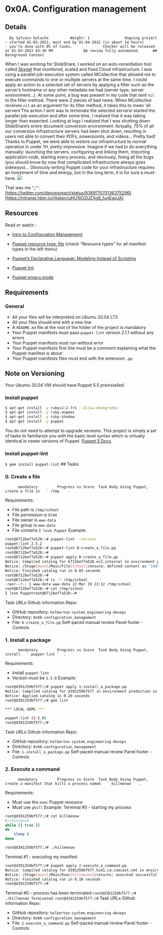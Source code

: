# 0x0A. Configuration management
## Details
      By Sylvain Kalache          Weight: 1                Ongoing project - started 01-03-2022, must end by 01-04-2022 (in about 14 hours)          - you're done with 0% of tasks.              Checker will be released at 01-03-2022 03:36 PM              QA review fully automated.      ## Background Context
[](https://youtu.be/ogYLFyp68cI) 

When I was working for SlideShare, I worked on an auto-remediation tool called  [Skynet](https://intranet.hbtn.io/rltoken/ftFvBjxNPLoWcF9eHaK8yw) 
  that monitored, scaled and fixed Cloud infrastructure. I was using a parallel job-execution system called MCollective that allowed me to execute commands to one or multiple servers at the same time. I could apply an action to a selected set of servers by applying a filter such as the server’s hostname or any other metadata we had (server type, server environment…). At some point, a bug was present in my code that sent   ` nil `   to the filter method. 
There were 2 pieces of bad news:
When MCollective receives  ` nil `  as an argument for its filter method, it takes this to mean ‘all servers’The action I sent was to terminate the selected serversI started the parallel job-execution and after some time, I realized that it was taking longer than expected. Looking at logs I realized that I was shutting down SlideShare’s entire document conversion environment. Actually, 75% of all our conversion infrastructure servers had been shut down, resulting in users not able to convert their PDFs, powerpoints, and videos… Pretty bad!
Thanks to Puppet, we were able to restore our infrastructure to normal operation in under 1H, pretty impressive. Imagine if we had to do everything manually: launching the servers, configuring and linking them, importing application code, starting every process, and obviously, fixing all the bugs (you should know by now that complicated infrastructure always goes sideways)…
Obviously writing Puppet code for your infrastructure requires an investment of time and energy, but in the long term, it is for sure a must-have.
 ![](https://s3.amazonaws.com/intranet-projects-files/holbertonschool-sysadmin_devops/292/4i8il3B.gif) 

That was me ^_^‘:  [https://twitter.com/devopsreact/status/836971570136375296](https://intranet.hbtn.io/rltoken/uHU1llO2UZXg8_funEgpJA) 

## Resources
Read or watch :
* [Intro to Configuration Management](https://intranet.hbtn.io/rltoken/r-NmkYO8bxIKp2qEx2ZjKQ) 

* [Puppet resource type: file](https://intranet.hbtn.io/rltoken/D0-IO_SIZSXYLKJs2BitYA) 
 (check “Resource types” for all manifest types in the left menu)
* [Puppet’s Declarative Language: Modeling Instead of Scripting](https://intranet.hbtn.io/rltoken/Fqmb5rnChQgYAypvKoTxAQ) 

* [Puppet lint](https://intranet.hbtn.io/rltoken/oezu0m_hJ8nEVA6a9o17Tw) 

* [Puppet emacs mode](https://intranet.hbtn.io/rltoken/N70cVw8mG3707He-OxjP1w) 

## Requirements
### General
* All your files will be interpreted on Ubuntu 20.04 LTS
* All your files should end with a new line
* A  ` README.md `  file at the root of the folder of the project is mandatory
* Your Puppet manifests must pass  ` puppet-lint `  version 2.1.1 without any errors
* Your Puppet manifests must run without error
* Your Puppet manifests first line must be a comment explaining what the Puppet manifest is about
* Your Puppet manifests files must end with the extension  ` .pp ` 
## Note on Versioning
Your Ubuntu 20.04 VM should have Puppet 5.5 preinstalled. 
### Install puppet
```bash
$ apt-get install -y ruby=1:2.7+1 --allow-downgrades
$ apt-get install -y ruby-augeas
$ apt-get install -y ruby-shadow
$ apt-get install -y puppet

```
You do  not  need to attempt to upgrade versions. This project is simply a set of tasks to familiarize you with the basic level syntax which is virtually identical in newer versions of Puppet. 
[Puppet 5 Docs](https://intranet.hbtn.io/rltoken/_xOod_Lzz8WKTbhpG5SWLQ) 

### Install puppet-lint
 ` $ gem install puppet-lint
 ` ## Tasks
### 0. Create a file
          mandatory         Progress vs Score  Task Body Using Puppet, create a file in   ` /tmp `  .
Requirements:
* File path is  ` /tmp/school ` 
* File permission is  ` 0744 ` 
* File owner is  ` www-data ` 
* File group is  ` www-data ` 
* File contains  ` I love Puppet ` 
Example:
```bash
root@6712bef7a528:~# puppet-lint --version
puppet-lint 2.5.2
root@6712bef7a528:~# puppet-lint 0-create_a_file.pp
root@6712bef7a528:~# 
root@6712bef7a528:~# puppet apply 0-create_a_file.pp
Notice: Compiled catalog for 6712bef7a528.ec2.internal in environment production in 0.04 seconds
Notice: /Stage[main]/Main/File[school]/ensure: defined content as '{md5}f1b70c2a42a98d82224986a612400db9'
Notice: Finished catalog run in 0.03 seconds
root@6712bef7a528:~#
root@6712bef7a528:~# ls -l /tmp/school
-rwxr--r-- 1 www-data www-data 13 Mar 19 23:12 /tmp/school
root@6712bef7a528:~# cat /tmp/school
I love Puppetroot@6712bef7a528:~#

```
 Task URLs  Github information Repo:
* GitHub repository:  ` holberton-system_engineering-devops ` 
* Directory:  ` 0x0A-configuration_management ` 
* File:  ` 0-create_a_file.pp ` 
 Self-paced manual review  Panel footer - Controls 
### 1. Install a package
          mandatory         Progress vs Score  Task Body Using Puppet, install   ` puppet-lint `  .
Requirements:
* Install  ` puppet-lint ` 
* Version must be  ` 2.5.0 ` 
Example:
```bash
root@d391259bf577:/# puppet apply 1-install_a_package.pp
Notice: Compiled catalog for d391259bf577 in environment production in 0.14 seconds
Notice: Applied catalog in 0.20 seconds
root@d391259bf577:/# gem list

*** LOCAL GEMS ***

puppet-lint (2.5.0)
root@d391259bf577:/#

```
 Task URLs  Github information Repo:
* GitHub repository:  ` holberton-system_engineering-devops ` 
* Directory:  ` 0x0A-configuration_management ` 
* File:  ` 1-install_a_package.pp ` 
 Self-paced manual review  Panel footer - Controls 
### 2. Execute a command
          mandatory         Progress vs Score  Task Body Using Puppet, create a manifest that kills a process named   ` killmenow `  .
Requirements:
* Must use the  ` exec `  Puppet resource
* Must use  ` pkill ` 
Example:
Terminal #0 - starting my process
```bash
root@d391259bf577:/# cat killmenow
#!/bin/bash
while [[ true ]]
do
    sleep 2
done

root@d391259bf577:/# ./killmenow

```
Terminal #1 - executing my manifest 
```bash
root@d391259bf577:/# puppet apply 2-execute_a_command.pp
Notice: Compiled catalog for d391259bf577.hsd1.ca.comcast.net in environment production in 0.01 seconds
Notice: /Stage[main]/Main/Exec[killmenow]/returns: executed successfully
Notice: Finished catalog run in 0.10 seconds
root@d391259bf577:/# 

```
Terminal #0 - process has been terminated
 ` root@d391259bf577:/# ./killmenow
Terminated
root@d391259bf577:/#
 `  Task URLs  Github information Repo:
* GitHub repository:  ` holberton-system_engineering-devops ` 
* Directory:  ` 0x0A-configuration_management ` 
* File:  ` 2-execute_a_command.pp ` 
 Self-paced manual review  Panel footer - Controls 
